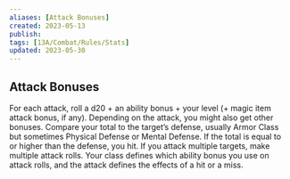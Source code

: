 ```yaml
---
aliases: [Attack Bonuses]
created: 2023-05-13
publish: 
tags: [13A/Combat/Rules/Stats]
updated: 2023-05-30
---
```


## Attack Bonuses

For each attack, roll a d20 + an ability bonus + your level (+ magic item attack bonus, if any). Depending on the attack, you might also get other bonuses. Compare your total to the target’s defense, usually Armor Class but sometimes Physical Defense or Mental Defense. If the total is equal to or higher than the defense, you hit. If you attack multiple targets, make multiple attack rolls. Your class defines which ability bonus you use on attack rolls, and the attack defines the effects of a hit or a miss.